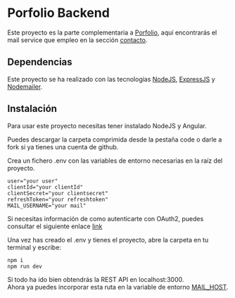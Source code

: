 # Porfolio Backend
Este proyecto es la parte complementaria a [Porfolio](https://github.com/MikeJGT/Porfolio),
aquí encontrarás el mail service que empleo en la sección [contacto](https://porfolio2.onrender.com/contact).

## Dependencias
Este proyecto se ha realizado con las tecnologías [NodeJS](https://nodejs.org/en), [ExpressJS](https://expressjs.com/es/) y [Nodemailer](https://nodemailer.com/).

## Instalación 
Para usar este proyecto necesitas tener instalado NodeJS y Angular.

Puedes descargar la carpeta comprimida desde la pestaña code o darle a fork si ya tienes una cuenta de github.

Crea un fichero .env con las variables de entorno necesarias en la raíz del proyecto.

```
user="your user"
clientId="your clientId"
clientSecret="your clientsecret"
refreshToken="your refreshtoken"
MAIL_USERNAME="your mail"

```
Si necesitas información de como autenticarte con OAuth2, puedes consultar el siguiente enlace [link](https://nodemailer.com/smtp/oauth2/) 

Una vez has creado el .env y tienes el proyecto, abre la carpeta en tu terminal y escribe:

```
npm i 
npm run dev
```

Si todo ha ido bien obtendrás la REST API en localhost:3000.  
Ahora ya puedes incorporar esta ruta en la variable de entorno [MAIL_HOST](https://github.com/MikeJGT/Porfolio/tree/main/src/environments).
